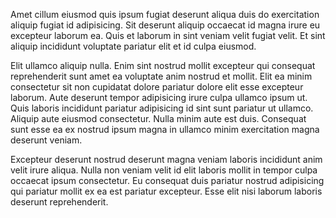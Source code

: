 Amet cillum eiusmod quis ipsum fugiat deserunt aliqua duis do exercitation aliquip fugiat id adipisicing. Sit deserunt aliquip occaecat id magna irure eu excepteur laborum ea. Quis et laborum in sint veniam velit fugiat velit. Et sint aliquip incididunt voluptate pariatur elit et id culpa eiusmod.

Elit ullamco aliquip nulla. Enim sint nostrud mollit excepteur qui consequat reprehenderit sunt amet ea voluptate anim nostrud et mollit. Elit ea minim consectetur sit non cupidatat dolore pariatur dolore elit esse excepteur laborum. Aute deserunt tempor adipisicing irure culpa ullamco ipsum ut. Quis laboris incididunt pariatur adipisicing id sint sunt pariatur ut ullamco. Aliquip aute eiusmod consectetur. Nulla minim aute est duis. Consequat sunt esse ea ex nostrud ipsum magna in ullamco minim exercitation magna deserunt veniam.

Excepteur deserunt nostrud deserunt magna veniam laboris incididunt anim velit irure aliqua. Nulla non veniam velit id elit laboris mollit in tempor culpa occaecat ipsum consectetur. Eu consequat duis pariatur nostrud adipisicing qui pariatur mollit ex ea est pariatur excepteur. Esse elit nisi laborum laboris deserunt reprehenderit.